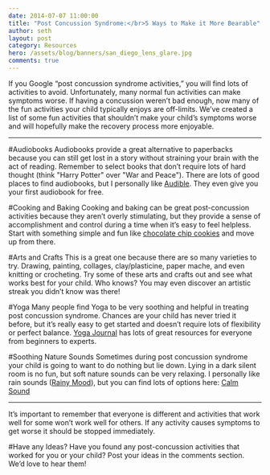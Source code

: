 ```yaml
---
date: 2014-07-07 11:00:00
title: "Post Concussion Syndrome:</br>5 Ways to Make it More Bearable"
author: seth
layout: post
category: Resources
hero: /assets/blog/banners/san_diego_lens_glare.jpg
comments: true
---
```


If you Google “post concussion syndrome activities,” you will find lots of activities to avoid. Unfortunately, many normal fun activities can make symptoms worse. If having a concussion weren’t bad enough, now many of the fun activities your child typically enjoys are off-limits. We’ve created a list of some fun activities that shouldn’t make your child’s symptoms worse and will hopefully make the recovery process more enjoyable.   

-----

#Audiobooks
Audiobooks provide a great alternative to paperbacks because you can still get lost in a story without straining your brain with the act of reading. Remember to select books that don’t require lots of hard thought (think "Harry Potter" over "War and Peace"). There are lots of good places to find audiobooks, but I personally like [Audible](http://www.audible.com/). They even give you your first audiobook for free.
  
#Cooking and Baking
Cooking and baking can be great post-concussion activities because they aren’t overly stimulating, but they provide a sense of accomplishment and control during a time when it’s easy to feel helpless. Start with something simple and fun like [chocolate chip cookies](http://www.kevinandamanda.com/whatsnew/new-recipes/chocolate-chip-lava-cookies.html) and move up from there. 

#Arts and Crafts
This is a great one because there are so many varieties to try. Drawing, painting, collages, clay/plasticine, paper mache, and even knitting or crocheting. Try some of these arts and crafts out and see what works best for your child. Who knows? You may even discover an artistic streak you didn’t know was there! 

#Yoga
Many people find Yoga to be very soothing and helpful in treating post concussion syndrome. Chances are your child has never tried it before, but it’s really easy to get started and doesn’t require lots of flexibility or perfect balance. [Yoga Journal](http://www.yogajournal.com/) has lots of great resources for everyone from beginners to experts. 

#Soothing Nature Sounds
Sometimes during post concussion syndrome your child is going to want to do nothing but lie down. Lying in a dark silent room is no fun, but soft nature sounds can be very relaxing. I personally like rain sounds ([Rainy Mood](http://www.rainymood.com/)), but you can find lots of options here: [Calm Sound](http://www.calmsound.com)

-----

It’s important to remember that everyone is different and activities that work well for some won’t work well for others. If any activity causes symptoms to get worse it should be stopped immediately.

#Have any Ideas?
Have you found any post-concussion activities that worked for you or your child? Post your ideas in the comments section. We’d love to hear them!
